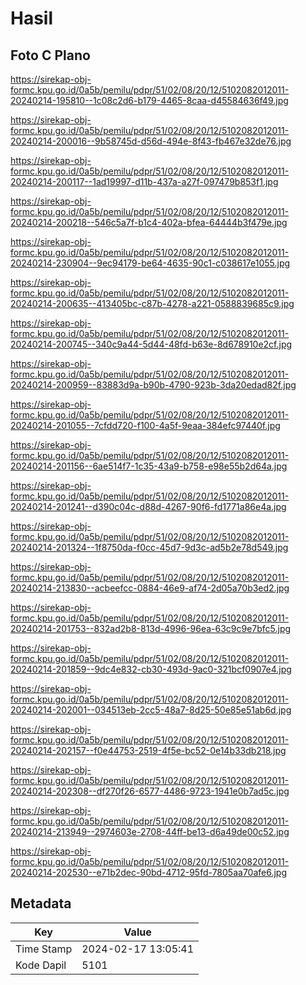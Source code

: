 # Hasil

## Foto C Plano

https://sirekap-obj-formc.kpu.go.id/0a5b/pemilu/pdpr/51/02/08/20/12/5102082012011-20240214-195810--1c08c2d6-b179-4465-8caa-d45584636f49.jpg

https://sirekap-obj-formc.kpu.go.id/0a5b/pemilu/pdpr/51/02/08/20/12/5102082012011-20240214-200016--9b58745d-d56d-494e-8f43-fb467e32de76.jpg

https://sirekap-obj-formc.kpu.go.id/0a5b/pemilu/pdpr/51/02/08/20/12/5102082012011-20240214-200117--1ad19997-d11b-437a-a27f-097479b853f1.jpg

https://sirekap-obj-formc.kpu.go.id/0a5b/pemilu/pdpr/51/02/08/20/12/5102082012011-20240214-200218--546c5a7f-b1c4-402a-bfea-64444b3f479e.jpg

https://sirekap-obj-formc.kpu.go.id/0a5b/pemilu/pdpr/51/02/08/20/12/5102082012011-20240214-230904--9ec94179-be64-4635-90c1-c038617e1055.jpg

https://sirekap-obj-formc.kpu.go.id/0a5b/pemilu/pdpr/51/02/08/20/12/5102082012011-20240214-200635--413405bc-c87b-4278-a221-0588839685c9.jpg

https://sirekap-obj-formc.kpu.go.id/0a5b/pemilu/pdpr/51/02/08/20/12/5102082012011-20240214-200745--340c9a44-5d44-48fd-b63e-8d678910e2cf.jpg

https://sirekap-obj-formc.kpu.go.id/0a5b/pemilu/pdpr/51/02/08/20/12/5102082012011-20240214-200959--83883d9a-b90b-4790-923b-3da20edad82f.jpg

https://sirekap-obj-formc.kpu.go.id/0a5b/pemilu/pdpr/51/02/08/20/12/5102082012011-20240214-201055--7cfdd720-f100-4a5f-9eaa-384efc97440f.jpg

https://sirekap-obj-formc.kpu.go.id/0a5b/pemilu/pdpr/51/02/08/20/12/5102082012011-20240214-201156--6ae514f7-1c35-43a9-b758-e98e55b2d64a.jpg

https://sirekap-obj-formc.kpu.go.id/0a5b/pemilu/pdpr/51/02/08/20/12/5102082012011-20240214-201241--d390c04c-d88d-4267-90f6-fd1771a86e4a.jpg

https://sirekap-obj-formc.kpu.go.id/0a5b/pemilu/pdpr/51/02/08/20/12/5102082012011-20240214-201324--1f8750da-f0cc-45d7-9d3c-ad5b2e78d549.jpg

https://sirekap-obj-formc.kpu.go.id/0a5b/pemilu/pdpr/51/02/08/20/12/5102082012011-20240214-213830--acbeefcc-0884-46e9-af74-2d05a70b3ed2.jpg

https://sirekap-obj-formc.kpu.go.id/0a5b/pemilu/pdpr/51/02/08/20/12/5102082012011-20240214-201753--832ad2b8-813d-4996-96ea-63c9c9e7bfc5.jpg

https://sirekap-obj-formc.kpu.go.id/0a5b/pemilu/pdpr/51/02/08/20/12/5102082012011-20240214-201859--9dc4e832-cb30-493d-9ac0-321bcf0907e4.jpg

https://sirekap-obj-formc.kpu.go.id/0a5b/pemilu/pdpr/51/02/08/20/12/5102082012011-20240214-202001--034513eb-2cc5-48a7-8d25-50e85e51ab6d.jpg

https://sirekap-obj-formc.kpu.go.id/0a5b/pemilu/pdpr/51/02/08/20/12/5102082012011-20240214-202157--f0e44753-2519-4f5e-bc52-0e14b33db218.jpg

https://sirekap-obj-formc.kpu.go.id/0a5b/pemilu/pdpr/51/02/08/20/12/5102082012011-20240214-202308--df270f26-6577-4486-9723-1941e0b7ad5c.jpg

https://sirekap-obj-formc.kpu.go.id/0a5b/pemilu/pdpr/51/02/08/20/12/5102082012011-20240214-213949--2974603e-2708-44ff-be13-d6a49de00c52.jpg

https://sirekap-obj-formc.kpu.go.id/0a5b/pemilu/pdpr/51/02/08/20/12/5102082012011-20240214-202530--e71b2dec-90bd-4712-95fd-7805aa70afe6.jpg


## Metadata

| Key        | Value               |
| ---------- | ------------------- |
| Time Stamp | 2024-02-17 13:05:41 |
| Kode Dapil | 5101                |



